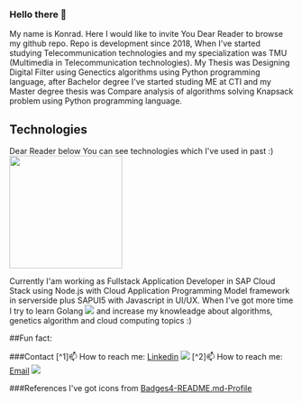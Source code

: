 ### Hello there 👋

My name is Konrad. Here I would like to invite You Dear Reader to browse my github repo. Repo is development since 2018, When I've started studying Telecommunication technologies and my specialization was TMU (Multimedia in Telecommunication technologies). My Thesis was Designing Digital Filter using Genectics algorithms using Python programming language, after Bachelor degree I've started studing ME at CTI and my Master degree thesis was Compare analysis of algorithms solving Knapsack problem using Python programming language.

## Technologies

Dear Reader below You can see technologies which I've used in past :) <br />
<a align="center" href="https://github.com/anuraghazra/convoychat">
  <img height=200 align="center" src="https://github-readme-stats.vercel.app/api/top-langs?username=kondiiq&layout=compact&langs_count=8&card_width=320&theme=dracula" />
</a>

Currently I'am working as Fullstack Application Developer in SAP Cloud Stack using Node.js with Cloud Application Programming Model framework in serverside plus SAPUI5 with Javascript in UI/UX. When I've got more time I try to learn Golang <img src="https://img.shields.io/badge/Go-00ADD8?style=for-the-badge&logo=go&logoColor=white" /> and increase my knowleadge about algorithms, genetics algorithm and cloud computing topics :) 

##Fun fact:


###Contact 
[^1]📫 How to reach me: [Linkedin](https://pl.linkedin.com/in/konrad-kowalczyk-a1408a1a3) <img src="https://img.shields.io/badge/LinkedIn-0077B5?style=for-the-badge&logo=linkedin&logoColor=white"/>
[^2]📫 How to reach me: [Email](kowalczykkon@protonmail.com) <img src="https://img.shields.io/badge/ProtonMail-8B89CC?style=for-the-badge&logo=protonmail&logoColor=white"/>

###References
I've got icons from [Badges4-README.md-Profile ](https://github.com/alexandresanlim/Badges4-README.md-Profile)

